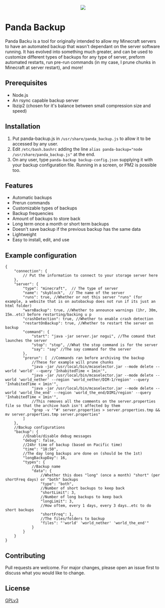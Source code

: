 <p align="center">
  <img src="https://sebastiancodes.online/github/pandabackup.png">
</p>

# Panda Backup

Panda Backu is a tool for originally intended to allow my Minecraft servers to have an automated backup that wasn't dependant on the server software running. It has evolved into something much greater, and can be used to customize different types of backups for any type of server, preform automated restarts, run pre-run commands (in my case, I prune chunks in Minecraft at server restart), and more!

## Prerequisites

- Node.js
- An rsync capable backup server
- lbzip2 (chosen for it's balance between small compression size and speed)
  
## Installation

1. Put panda-backup.js in `/usr/share/panda_backup.js` to allow it to be accessed by any user.
2. Edit `/etc/bash.bashrc` adding the line `alias panda-backup="node /usr/share/panda_backup.js"` at the end.
3. On any user, type `panda-backup backup-config.json` supplying it with your backup configuration file. Running in a screen, or PM2 is possible too. 

## Features

- Automatic backups
- Prerun commands
- Customizable types of backups
- Backup frequencies
- Amount of backups to store back
- Long term once a month or short term backups
- Doesn't save backup if the previous backup has the same data
- Lightweight
- Easy to install, edit, and use

## Example configuration
```
{
	"connection": {
		// Put the information to connect to your storage server here
	},
	"server": {
		"type": "minecraft",  // The type of server
		"name": "skyblock",  // The name of the server 
		"runs": true, //Whether or not this server "runs" (for example, a website that is on autobackup does not run if its just an html folder)
		"warnBackup": true, //Whether to announce warnings (1hr, 30m, 15m..etc) before restarting/backing u p
		"crashDetection": true, //Whether to enable crash detection 
		"restartOnBackup": true, //Whether to restart the server on backup 
		"command": {
			"start": "java -jar server.jar nogui", //The comand that launches the server
			"stop": "stop", //What the stop command is for the server 
			"say": "say" //The say command for the server 
		},
		"prerun": [  //Commands ran before archiving the backup 
			//These for example will prune chunks 
			"java -jar /usr/local/bin/mcaselector.jar --mode delete --world 'world' --query 'InhabitedTime < 1min'",  
			"java -jar /usr/local/bin/mcaselector.jar --mode delete --world 'world_nether' --region 'world_nether/DIM-1/region' --query 'InhabitedTime < 1min'",
			"java -jar /usr/local/bin/mcaselector.jar --mode delete --world 'world_the_end' --region 'world_the_end/DIM1/region' --query 'InhabitedTime < 1min'",
			//This removes all the comments on the server.properties file so that the archive hash isn't affected by them 
			"grep -v '^#' server.properties > server.properties.tmp && mv server.properties.tmp server.properties"
		]
	},
	//Backup configurations
	"backup": {
		//Enable/disable debug messages 
		"debug": false,
		//24hr time of backup (based on Pacific time)
		"time": "18:50",
		//The day long backups are done on (should be the 1st)
		"longBackupDay": 16,
		"types": {
			//Backup name 
			"data": {
				//Whether this does "long" (once a month) "short" (per shortFreq days) or "both" backups 
				"type": "both",
				//Number of short backups to keep back 
				"shortLimit": 3,
				//Number of long backups to keep back 
				"longLimit": 3,
				//How oftem, every 1 days, every 3 days..etc to do short backups 
				"shortFreq": 1,
				//The files/folders to backup 
				"files": "'world' 'world_nether' 'world_the_end'"
			}
		}
	}
}

```
## Contributing

Pull requests are welcome. For major changes, please open an issue first
to discuss what you would like to change.

## License

[GPLv3](https://choosealicense.com/licenses/gpl-3.0/)
